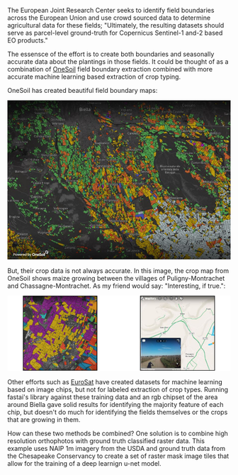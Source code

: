 The European Joint Research Center seeks to identify field boundaries across the European Union and use crowd sourced data to determine agricultural data for these fields; "Ultimately, the resulting datasets should serve as  parcel-level ground-truth for Copernicus Sentinel-1 and-2 based EO products."

The essensce of the effort is to create both boundaries and seasonally accurate data about the plantings in those fields. It could be thought of as a combination of [OneSoil](https://onesoil.ai/en/) field boundary extraction combined with more accurate machine learning based extraction of crop typing.

OneSoil has created beautiful field boundary maps:

<img src=images/Biella_OneSoil.jpg>

But, their crop data is not always accurate. In this image, the crop map from OneSoil shows maize growing between the villages of Puligny-Montrachet and Chassagne-Montrachet. As my friend would say: "Interesting, if true.":

<center><img src=images/not_likely_true.jpg></center>

Other efforts such as [EuroSat](https://github.com/phelber/eurosat#) have created datasets for machine learning based on image chips, but not for labeled extraction of crop types. Running fastai's library against these training data and an rgb chipset of the area around Biella gave solid results for identifying the majority feature of each chip, but doesn't do much for identifying the fields themselves or the crops that are growing in them. 

How can these two methods be combined? One solution is to combine high resolution orthophotos with ground truth classified raster data. This example uses NAIP 1m imagery from the USDA and ground truth data from the Chesapeake Conservancy to create a set of raster mask image tiles that allow for the training of a deep learnign u-net model.

